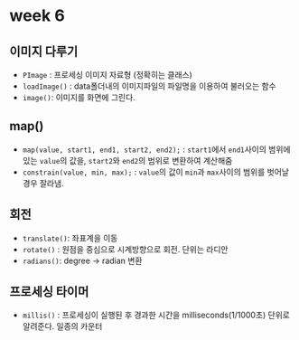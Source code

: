 # week 6

## 이미지 다루기
- `PImage` : 프로세싱 이미지 자료형 (정확히는 클래스)
- `loadImage()` : data폴더내의 이미지파일의 파일명을 이용하여 불러오는 함수
- `image()`: 이미지를 화면에 그린다.

## map()
- `map(value, start1, end1, start2, end2);` :  `start1`에서 `end1`사이의 범위에 있는 `value`의 값을, `start2`와 `end2`의 범위로 변환하여 계산해줌
- `constrain(value, min, max);` : `value`의 값이 `min`과 `max`사이의 범위를 벗어날 경우 잘라냄.

## 회전
- `translate()`: 좌표계을 이동
- `rotate()` : 원점을 중심으로 시계방향으로 회전. 단위는 라디안
- `radians()`:  degree -> radian 변환

## 프로세싱 타이머
- `millis()` : 프로세싱이 실행된 후 경과한 시간을 milliseconds(1/1000초) 단위로 알려준다. 일종의 카운터 
